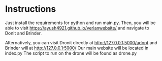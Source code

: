 
# Instructions
Just install the requirements for python and run main.py. Then, you will be able to visit https://ayush4921.github.io/verlanwebsite/ and navigate to Donit and Brinder.

Alternatively, you can visit Dronit directly at http://127.0.0.1:5000/adopt and Brinder will at http://127.0.0.1:5000/ Our main website will be located in index.py The script to run on the drone will be found as drone.py

